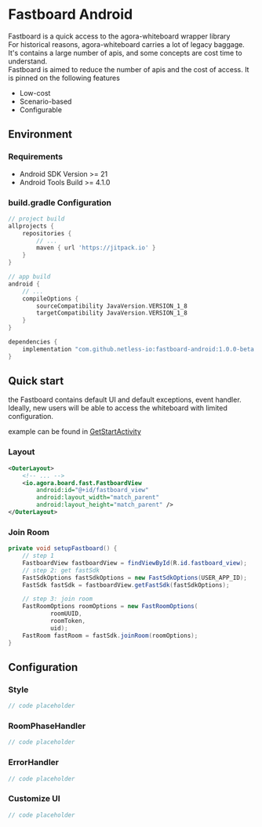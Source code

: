 # Fastboard Android
Fastboard is a quick access to the agora-whiteboard wrapper library </br>
For historical reasons, agora-whiteboard carries a lot of legacy baggage. It's contains a large number of apis, and some concepts are cost time to understand. </br>
Fastboard is aimed to reduce the number of apis and the cost of access. It is pinned on the following features </br>

* Low-cost
* Scenario-based
* Configurable

## Environment
### Requirements
- Android SDK Version >= 21
- Android Tools Build >= 4.1.0

### build.gradle Configuration
```groovy
// project build
allprojects {
    repositories {
        // ...
        maven { url 'https://jitpack.io' }
    }
}

// app build
android {
    // ...
    compileOptions {
        sourceCompatibility JavaVersion.VERSION_1_8
        targetCompatibility JavaVersion.VERSION_1_8
    }
}

dependencies {
    implementation "com.github.netless-io:fastboard-android:1.0.0-beta.3"
}
```

## Quick start
the Fastboard contains default UI and default exceptions, event handler. Ideally, new users will be able to access the whiteboard with limited configuration. 

example can be found in [GetStartActivity](app/src/main/java/io/agora/board/fast/sample/cases/GetStartActivity.java)

### Layout
```xml
<OuterLayout>
    <!-- ... -->
    <io.agora.board.fast.FastboardView
        android:id="@+id/fastboard_view"
        android:layout_width="match_parent"
        android:layout_height="match_parent" />
</OuterLayout>
```
### Join Room
```java
private void setupFastboard() {
    // step 1
    FastboardView fastboardView = findViewById(R.id.fastboard_view);
    // step 2: get fastSdk
    FastSdkOptions fastSdkOptions = new FastSdkOptions(USER_APP_ID);
    FastSdk fastSdk = fastboardView.getFastSdk(fastSdkOptions);

    // step 3: join room
    FastRoomOptions roomOptions = new FastRoomOptions(
            roomUUID,
            roomToken,
            uid);
    FastRoom fastRoom = fastSdk.joinRoom(roomOptions);
}
```
## Configuration
### Style

```java
// code placeholder
```

### RoomPhaseHandler
```java
// code placeholder
```

### ErrorHandler
```java
// code placeholder
```

### Customize UI

```java
// code placeholder
```
